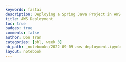 ```yaml
---
keywords: fastai
description: Deploying a Spring Java Project in AWS
title: AWS Deployment
toc: true
badges: true
comments: false
author: Don Tran
categories: [pbl, week 3]
nb_path: _notebooks/2022-09-09-aws-deployment.ipynb
layout: notebook
---
```


<!--
#################################################
### THIS FILE WAS AUTOGENERATED! DO NOT EDIT! ###
#################################################
# file to edit: _notebooks/2022-09-09-aws-deployment.ipynb
-->

<div class="container" id="notebook-container">
        
</div>
 

